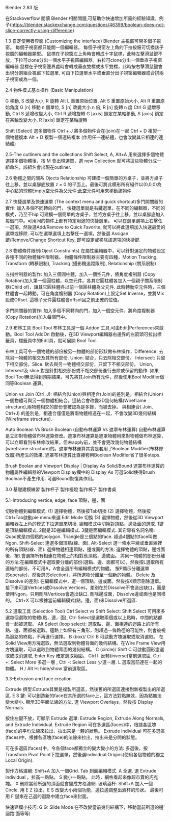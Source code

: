  Blender 2.83 版 
 
 在Stackoverflow 閱讀 Blender 相關問題,可幫助你快速增加所需的經驗知識。例子(https://blender.stackexchange.com/questions/46399/boolean-does-not-slice-correctly-using-difference)
 
 1.3 自定使用者界面 (Customizing the interface) 
 Blender 主視窗可開多個子視窗。
 每個子視窗都只能開一個編輯器。
 每個子視窗左上角的下拉按鈕可切換該子視窗的編輯器類型。
 鼠標在子視窗左上角時會轉成十字鼠標，此時左擊滑鼠鍵不放，下拉可clone分出一個水平子視窗編輯器。右拉可clone分出一個垂直子視窗編輯器
 鼠標在子視窗邊界處時會轉成垂直雙標或水平雙標，此時按右擊滑鼠鍵會出現分割組合視窗下拉選單, 可由下拉選單水平或垂直分出子視窗編輯器或合拼兩子視窗成為一個。
  
 2.4 物件模式基本操作 (Basic Manipulation)
 
G 移動,  S 改變大小,  R 旋轉
Alt L 重置原始位置, Alt S 重置原始大小, Alt R 重置原始角度
G [n] 移動 n 個單位, S [n] 改變大小 n 倍, R [n]  旋轉 n 度
Ctrl G 遞增移動, Ctrl S 遞增改變大小, Gtrl R 遞增旋轉
G [axis] 鎖定在某軸移動, S [axis] 鎖定在某軸改變大小, R [axis] 鎖定在某軸旋轉

Shift [Select] 選多個物件
Ctrl + J 將多個物件合在(join)在一起
Ctrl + D 複製一個物體複本
Alt + D   複製一個連結複本 (作用任一連結體，也會改變其它相連的連結體)

2.5-The outliners and the collections
Shift Select, A, Alt+A 用來選擇多個物體
選擇多個物體後，按 M 會出現選單，選 new Collection 就可將這些物體分成一組命名，該組名會出現在outliner.

2.6 物體之間的關系 Ojects Relationship
可建模一個簡單的方桌子，並將方桌子往上移，並以桌腳底放置 z = 0 的平面上。最後可將此模形所有組件以(0,0,0)為中心點的球體Empty空元件為父元件;此空元件可用來移動該物件

2.7 快捷選單及快速選單 (The context menu and quick shortcut)多門開關器的實作: 加入多個不同轉向的門，
快捷選單就是右鍵選單，在不同的編輯器，不同的模式，乃至不hip
可建模一個簡單的方桌子，並將方桌子往上移，並以桌腳底加入每個門中。可用同的物件上都有特定用途的快捷選單。
可以在選單選項上右擊任一選項，然後選Add/Remove to Quick Favorite, 就可以將此選項加入快速最愛的選單或移除.
可以在選單選項上右擊任一選項，然後選 Assigan鍵/Remove/Change Shortcut Key, 即可設定或移除該選項的快捷鍵.

2.8 物體條件限制(Oject Constraints)
在屬性編輯器中，可以針對選定的物體設定各種不同的物體條件限制器。
物體條件限制器主要有四種，Motion Tracking, Transform (轉移限制), Tracking (攝影機追蹤限制), Relationship (關系限制) .

五指控制器的製作: 加入三個圓柱體，加入一個空元件，將角度複制器 (Copy Rotation)加入第一個圓柱體，以空元件。各其它圓柱體各加入一個親子關系限制器(Child of)，讓其它圓柱體各以前一個圓柱體為父元件.
此時轉動空元件時，三個柱體會一起轉動。可在角度複制器 (Copy Rotation)上設定Set Inverse，並將Mix設成Offset. 這樣子元件圓柱體會offset回之前正確的位值。

多門開關器的實作: 加入多個不同轉向的門，加入一個空元件，將角度複制器 (Copy Rotation)加入每個門中。

2.9 布林工具 Bool Tool
布林工具是一個 Addon 工具,可由Edit|Perferences來啟動。Bool Tool AddOn 啟動後，在3D Viewport編輯器右邊界的左箭頭可拉出標籤頁，標籤頁中的Edit頁，就可展開 Bool Tool.

布林工具可令一個物體的部份被另一物體的部份形狀做布林操作，Difference: 去除另一物體的相交及其所有部份.  Union: 結合，只去除相交部份。 Intersect: 只留下相交部份。Slice: 砍去與另一物體相交部份，只留下不相交部份。 Union, Intersect及 slice 對是針對相交部份或不相交部份進行去除或保留的動作. 
如果Bool Tool無法得到預期結果，可先將其Join所有元件，然後使用Bool Modifier做同等Boolean 運算。

Union vs Join (Ctrl_J): 相結合(Union)與相連合(Join)的差別是，相結合(Union) 一個物體可與另一個物體相結合。這結合會改變3D幾何結構(Wireframe structure),兩物體相交的部份會被認為是多餘，而被去掉。 與相連合( Join, Ctrl+J) 的差別是，相連合僅僅是將兩物體相連在一起，不會改變3D幾何結構(Wireframe structure). 

Auto Boolean Vs Brush Boolean (自動布林運算 Vs 遮罩布林運算) 自動布林運算是立即對物體做布林運算修改。遮罩布林運算是遮罩物體用來對物體做布林運算，可以立即看到布林修改結果，但未apply前，並不會更改幾何物體結構 (wireframe structure)的。遮罩布林運算其實是套用了Boolean Modifier(布林修改器)所產生的效果. 遮罩布林運算比直接套用Boolean Modifier省了很多steps.

Brush Boolan and Viewport Display | Display As Solid/Bound
遮罩布林運算的物體屬性編輯器的Viewport Display欄中的 Display As 可選Solid使得Brush Boolean不產生作用. 可選Bound恢愎其作用。

3.0 基礎建模練習
製作杯子
製作檯燈
製作椅子
製作書桌

5.1-Introducing vertice, edge, face 頂點，邊，面

切換物體到編輯模式: (1) 選擇物體，然後按Tab切換 (2) 選擇物體，然後按Ctrl+Tab啟動pie menu來選 Edit Mode 切換 (3) 選擇物體，然後從3D Viewport編輯器左上角的模式下拉選單來切換.
編輯模式中切換對頂點，邊及面的選取. 1鍵是頂點編輯模式. 2鍵是3D邊編輯模式. 3鍵是面編輯模式. 其它專有名詞名稱: Quad就是四個點的polygon. Triangle是三個點的face. 超過4個點的face叫做Ngon.
Shift-Select 連選多個頂點(線、面).  Alt-Select 選一條水平線或垂直線裡的所有頂點(線、面).
選擇物體相連頂點，邊或面的方法: 選擇物體的頂點，邊或面後，按L會選擇所有相連在物體上的相對應頂點，邊或面。
將同一物體的部份分離的方法:在編輯模式中選取要分離的部份(選點、邊、面都可以)，然後按L選取所有連結的部份，不可用A，A會全選所有編輯模式的物體。 按P顯示分離選單(Seperate)，然後選(Selection)，將所選物分離至一個新的物體。
Delete 及 Dissolve 的差別: 在編輯模式中，選一個頂點，邊或面。然後按X顯示刪除選單。 接下來可選Vertices或Dissolve Vertices，差別在於Dissolve不會造出缺口，而是使用Ngon。只用刪除Vertices會造出缺口. 刪除邊或面，Dissolve邊或面也是同樣的。 Ctrl+X 可以根據當前編輯模式(點，邊，面)來Dissolve所選區.

5.2  選取工具 (Selection Tool)
Ctrl Select vs Shift Select: Shift Select 可用來多選每個選取的物體(點，邊，面), Ctrl Select是選取兩個或以上點時，中間的點都會一起被選取。
Alt Select (loop select): 選取點、邊、面相連的迴路上的所有點、邊、面都被選取。迴路上如果有三角形，則超過一條路徑的可能性，則會被視為迴路的終點，不再進行選擇。
B (box)/ Ctrl B 可啟動方塊選取或取消選取。 在Solid View用方塊選取，無法選取到物體背面的幾何結構。在Wire Frame View用方塊選取，可以選取到物體背面的幾何結構。
C (circle)/ Shift C 可啟動圓形塗選取或取消選取, Enter Key 確定選取範圍。
Ctrl I: 反轉(inverse)當前選取區.
Ctrl +: Select More 多選一層 , Ctrl -: Select Less 少選一層.
L 選取當前連在一起的物體。 H / Alt H: hide/show 當前選取區。

3.3-Extrusion and face creation

Extrude 擠型:Extrude其實是複製所選區，然後舊的所選區連接到新複製出的所選區.
E S 鍵: 可以創造新的face在其所選的face上，這方法對點無效，因為點無法變大變小.
顯示3D平面法線的方法. 選 Viewport Overlays，然後按 Display Normals.

按住左鍵不放，可顯示 Extrude 選單: Extrude Region, Extrude Along Normals, and Extrude Individual.
Extrude Region 可在多選區(faces)中，根據各區塊(face)的平均法線來拉出，拉出來是一體的狀態。
Extrude Individual 可在多選區(faces)中，根據各區塊(face)的法線來拉出，拉出來是分開的狀態。

可在多選區(faces)中，令各個face都獨立的變大變小的方法: 多選後，按Transform Pivot Point下拉選單，然後選Individual Origins(使用各個物體的獨立 Local Origin).

製作方格濾網: Shift+A 加入一個Grid. Tab 到面編輯模式. A 全選. 選 Extrude Individual ，拉高一點點。 S 變小一點點。 此時，網格看起來像超市賣的巧克塊。 X 刪除當前所選的頂面就會變成方格濾網.
玻璃酒杯: Shift+A 加入一個 Circle. 用 E Z 拉出，E S 改變大小兩個功能，邊拉邊調整出酒杯的形狀。 最後可用 F 鍵來在己選的迴路中建立face來封面。

快速建模小技巧:
G G: Slide Mode 在不改變當前幾何結構下，移動當前所選的邊' 迴路'面等等)


